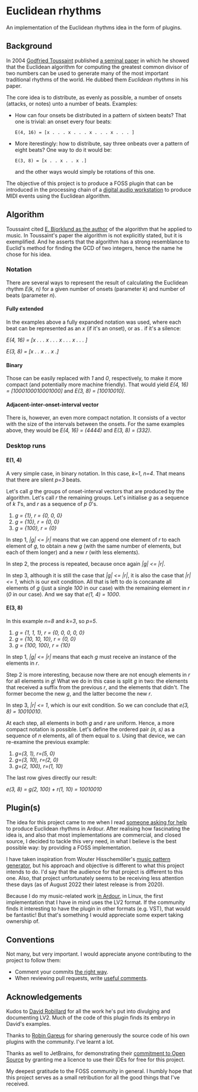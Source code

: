 # Euclidean rhythms

An implementation of the Euclidean rhythms idea in the form of plugins.

## Background

In 2004 [Godfried Toussaint](https://en.wikipedia.org/wiki/Godfried_Toussaint) published [a seminal paper](http://cgm.cs.mcgill.ca/~godfried/publications/banff.pdf) in which he showed that the Euclidean algorithm for computing the greatest common divisor of two numbers can be used to generate many of the most important traditional rhythms of the world. He dubbed them _Euclidean rhythms_ in his paper.

The core idea is to distribute, as evenly as possible, a number of onsets (attacks, or notes) unto a number of beats. Examples:
- How can four onsets be distributed in a pattern of sixteen beats? That one is trivial: an onset every four beats:
  ```
  E(4, 16) = [x . . . x . . . x . . . x . . . ]
  ```
- More iterestingly: how to distribute, say three onbeats over a pattern of eight beats? One way to do it would be:
  ```
  E(3, 8) = [x . . x . . x .]
  ```
  and the other ways would simply be rotations of this one.

The objective of this project is to produce a FOSS plugin that can be introduced in the processing chain of a [digital audio workstation](https://en.wikipedia.org/wiki/Digital_audio_workstation) to produce MIDI events using the Euclidean algorithm.

## Algorithm

Toussaint cited [E. Bjorklund as the author](https://www.semanticscholar.org/paper/The-Theory-of-Rep-Rate-Pattern-Generation-in-the-Bjorklund/c652d0a32895afc5d50b6527447824c31a553659) of the algorithm that he applied to music. In Toussaint's paper the algorithm is not explicitly stated, but it is exemplified. And he asserts that the algorithm has a strong resemblance to Euclid's method for finding the GCD of two integers, hence the name he chose for his idea.

### Notation

There are several ways to represent the result of calculating the Euclidean rhythm *E(k, n)* for a given number of onsets (parameter *k*) and number of beats (parameter *n*).

#### Fully extended

In the examples above a fully expanded notation was used, where each beat can be represented as an *x* (if it's an onset), or as *.* if it's a silence:

*E(4, 16) = [x . . . x . . . x . . . x . . . ]*

*E(3, 8) = [x . . x . . x .]*

#### Binary

Those can be easily replaced with *1* and *0*, respectively, to make it more compact (and potentially more machine friendly). That would yield *E(4, 16) = [1000100010001000]* and *E(3, 8) = [10010010]*.

#### Adjacent-inter-onset-interval vector

There is, however, an even more compact notation. It consists of a vector with the size of the intervals between the onsets. For the same examples above, they would be *E(4, 16) = (4444)* and *E(3, 8) = (332)*.

### Desktop runs

#### E(1, 4)

A very simple case, in binary notation. In this case, *k=1*, *n=4*. That means that there are silent *p=3* beats.

Let's call *g* the groups of onset-interval vectors that are produced by the algorithm. Let's call *r* the remaining groups. Let's initialise *g* as a sequence of *k* *1*'s, and *r* as a sequence of *p* *0*'s.

1. *g = {1}, r = {0, 0, 0}*
2. *g = {10}, r = {0, 0}*
3. *g = {100}, r = {0}*

In step 1, *|g| <= |r|*  means that we can append one element of *r* to each element of *g*, to obtain a new *g* (with the same number of elements, but each of them longer) and a new *r* (with less elements).

In step 2, the process is repeated, because once again *|g| <= |r|*.

In step 3, although it is still the case that *|g| <= |r|*, it is also the case that *|r| <= 1*, which is our exit condition. All that is left to do is concanate all elements of *g* (just a single *100* in our case) with the remaining element in *r* (*0* in our case). And we say that *e(1, 4) = 1000*.

#### E(3, 8)

In this example *n=8* and *k=3*, so *p=5*.

1. *g = {1, 1, 1}, r = {0, 0, 0, 0, 0}*
2. *g = {10, 10, 10}, r = {0, 0}*
3. *g = {100, 100}, r = {10}*

In step 1, *|g| <= |r|* means that each *g* must receive an instance of the elements in *r*.

Step 2 is more interesting, because now there are not enough elements in *r* for all elements in *g*! What we do in this case is split *g* in two: the elements that received a suffix from the previous *r*, and the elements that didn't. The former become the new *g*, and the latter become the new *r*.

In step 3, *|r| <= 1*, which is our exit condition. So we can conclude that *e(3, 8) = 10010010*.

At each step, all elements in both *g* and *r* are uniform. Hence, a more compact notation is possible. Let's define the ordered pair *(n, s)* as a sequence of *n* elements, all of them equal to *s*. Using that device, we can re-examine the previous example:

1. *g=(3, 1), r=(5, 0)*
2. *g=(3, 10), r=(2, 0)*
3. *g=(2, 100), r=(1, 10)*

The last row gives directly our result:

*e(3, 8) = g(2, 100) + r(1, 10) = 10010010*

## Plugin(s)

The idea for this project came to me when I read [someone asking for help](https://discourse.ardour.org/t/euclidean-rhythms/107461) to produce Euclidean rhythms in Ardour. After realising how fascinating the idea is, and also that most implementations are commercial, and closed source, I decided to tackle this very need, in what I believe is the best possible way: by providing a FOSS implementation.

I have taken inspiration from Wouter Hisschemöller's [music pattern generator](https://github.com/hisschemoller/music-pattern-generator), but his approach and objective is different to what this project intends to do. I'd say that the audience for that project is different to this one. Also, that project unfortunately seems to be receiving less attention these days (as of August 2022 their latest release is from 2020).

Because I do my music-related work [in Ardour](https://ardour.org/), in Linux, the first implementation that I have in mind uses the LV2 format. If the community finds it interesting to have the plugin in other formats (e.g. VST), that would be fantastic! But that's something I would appreciate some expert taking ownership of.

## Conventions

Not many, but very important. I would appreciate anyone contributing to the project to follow them:
- Comment your commits [the right way](https://cbea.ms/git-commit/).
- When reviewing pull requests, write [useful comments](https://conventionalcomments.org/).

## Acknowledgements

Kudos to [David Robillard](mailto:d@drobilla.net) for all the work he's put into divulging and documenting LV2. Much of the code of this plugin finds its embryo in David's examples.

Thanks to [Robin Gareus](mailto:robin@gareus.org) for sharing generously the source code of his own plugins with the community. I've learnt a lot.

Thanks as well to JetBrains, for demonstrating their [commitment to Open Source](https://jb.gg/OpenSourceSupport) by granting me a licence to use their IDEs for free for this project.

My deepest gratitude to the FOSS community in general. I humbly hope that this project serves as a small retribution for all the good things that I've received.